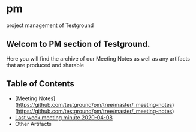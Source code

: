 # pm
project management of Testground

## Welcom to PM section of Testground. 

Here you will find the archive of our Meeting Notes as well as any artifacts that are produced and sharable


## Table of Contents

- [Meeting Notes] (https://github.com/testground/pm/tree/master/_meeting-notes)(https://github.com/testground/pm/tree/master/_meeting-notes)
- [Last week meeting minute 2020-04-08](https://github.com/ipfs/testground/blob/master/_meeting-notes/2020-04-08.md)
- Other Artifacts

